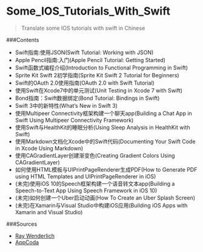 # Some_IOS_Tutorials_With_Swift

>Translate some IOS tutorials with swift in Chinese

###Contents
* Swift指南:使用JSON(Swift Tutorial: Working with JSON)
* Apple Pencil指南:入门(Apple Pencil Tutorial: Getting Started)
* Swift函数式编程介绍(Introduction to Functional Programming in Swift)
* Sprite Kit Swift 2初学指南(Sprite Kit Swift 2 Tutorial for Beginners)
* Swift的OAuth 2.0使用指南(OAuth 2.0 with Swift Tutorial)
* 使用Swift在Xcode7中的单元测试(Unit Testing in Xcode 7 with Swift)
* Bond指南：Swift数据绑定(Bond Tutorial: Bindings in Swift)
* Swift 3中的新特性(What’s New in Swift 3)
* 使用Multipeer Connectivity框架构建一个聊天app(Building a Chat App in Swift Using Multipeer Connectivity Framework)
* 使用Swift与HealthKit的睡眠分析(Using Sleep Analysis in HealthKit with Swift)
* 使用Markdown文档化Xcode中的Swift代码(Documenting Your Swift Code in Xcode Using Markdown)
* 使用CAGradientLayer创建渐变色(Creating Gradient Colors Using CAGradientLayer)
* 如何使用HTML模板与UIPrintPageRenderer生成PDF(How to Generate PDF using HTML Templates and UIPrintPageRenderer in iOS)
* (未完)使用iOS 10的Speech框架构建一个语音转文本app(Building a Speech-to-Text App Using Speech Framework in iOS 10)
* (未完)如何创建一个Uber启动动画(How To Create an Uber Splash Screen)
* (未完)在Xamarin与Visual Studio中构建iOS应用(Building iOS Apps with Xamarin and Visual Studio)


###Sources
* [Ray Wenderlich](https://www.raywenderlich.com/)
* [AppCoda](http://www.appcoda.com/)
